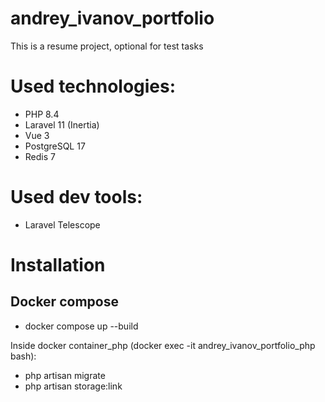# andrey_ivanov_portfolio
This is a resume project, optional for test tasks

# Used technologies:
- PHP 8.4
- Laravel 11 (Inertia)
- Vue 3
- PostgreSQL 17
- Redis 7

# Used dev tools:
- Laravel Telescope

# Installation
## Docker compose
- docker compose up --build
  
Inside docker container_php (docker exec -it andrey_ivanov_portfolio_php bash):
- php artisan migrate
- php artisan storage:link



